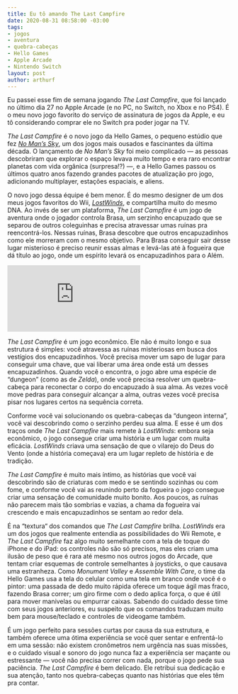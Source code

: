 ```yaml
---
title: Eu tô amando The Last Campfire
date: 2020-08-31 08:58:00 -03:00
tags:
- jogos
- aventura
- quebra-cabeças
- Hello Games
- Apple Arcade
- Nintendo Switch
layout: post
author: arthurf
---
```


Eu passei esse fim de semana jogando *The Last Campfire*, que foi lançado no último dia 27 no Apple Arcade (e no PC, no Switch, no Xbox e no PS4). É o meu novo jogo favorito do serviço de assinatura de jogos da Apple, e eu tô considerando comprar ele no Switch pra poder jogar na TV.

*The Last Campfire* é o novo jogo da Hello Games, o pequeno estúdio que fez *[No Man’s Sky](https://www.nomanssky.com)*, um dos jogos mais ousados e fascinantes da última década. O lançamento de *No Man’s Sky* foi meio complicado — as pessoas descobriram que explorar o espaço levava muito tempo e era raro encontrar planetas com vida orgânica (surpresa!?) —, e a Hello Games passou os últimos quatro anos fazendo grandes pacotes de atualização pro jogo, adicionando multiplayer, estações espaciais, e aliens.

O novo jogo dessa équipe é bem menor. É do mesmo designer de um dos meus jogos favoritos do Wii, *[LostWinds](https://store.steampowered.com/app/447780/LostWinds/)*, e compartilha muito do mesmo DNA. Ao invés de ser um plataforma, *The Last Campfire* é um jogo de aventura onde o jogador controla Brasa, um serzinho encapuzado que se separou de outros coleguinhas e precisa atravessar umas ruínas pra reencontrá-los. Nessas ruínas, Brasa descobre que outros encapuzadinhos como ele morreram com o mesmo objetivo. Para Brasa conseguir sair desse lugar misterioso é preciso reunir essas almas e levá-las até à fogueira que dá título ao jogo, onde um espírito levará os encapuzadinhos para o Além.

<iframe class="full-width" src="https://www.youtube.com/embed/Xu8_Q44BIPA" frameborder="0" allow="accelerometer; autoplay; encrypted-media; gyroscope; picture-in-picture" allowfullscreen></iframe>

*The Last Campfire* é um jogo econômico. Ele não é muito longo e sua estrutura é simples: você atravessa as ruínas misteriosas em busca dos vestígios dos encapuzadinhos. Você precisa mover um sapo de lugar para conseguir uma chave, que vai liberar uma área onde está um desses encapuzadinhos. Quando você o encontra, o jogo abre uma espécie de “dungeon” (como as de *Zelda*), onde você precisa resolver um quebra-cabeça para reconectar o corpo do encapuzado à sua alma. As vezes você move pedras para conseguir alcançar a alma, outras vezes você precisa pisar nos lugares certos na sequência correta.

Conforme você vai solucionando os quebra-cabeças da “dungeon interna”, você vai descobrindo como o serzinho perdeu sua alma. E esse é um dos traços onde *The Last Campfire* mais remete à *LostWinds*: embora seja econômico, o jogo consegue criar uma história e um lugar com muita eficácia. *LostWinds* criava uma sensação de que o vilarejo do Deus do Vento (onde a história começava) era um lugar repleto de história e de tradição.

*The Last Campfire* é muito mais íntimo, as histórias que você vai descobrindo são de criaturas com medo e se sentindo sozinhas ou com fome, e conforme você vai as reunindo perto da fogueira o jogo consegue criar uma sensação de comunidade muito bonito. Aos poucos, as ruínas não parecem mais tão sombrias e vazias, a chama da fogueira vai crescendo e mais encapuzadinhos se sentam ao redor dela.

É na “textura“ dos comandos que *The Last Campfire* brilha. *LostWinds* era um dos jogos que realmente entendia as possibilidades do Wii Remote, e *The Last Campfire* faz algo muito semelhante com a tela de toque do iPhone e do iPad: os controles não são só precisos, mas eles criam uma ilusão de peso que é rara até mesmo nos outros jogos do Arcade, que tentam criar esquemas de controle semelhantes à joysticks, o que causava uma estranheza. Como *Monument Valley* e *Assemble With Care*, o time da Hello Games usa a tela do celular como uma tela em branco onde você é o pintor: uma passada de dedo muito rápida oferece um toque ágil mas fraco, fazendo Brasa correr; um giro firme com o dedo aplica força, o que é útil para mover manivelas ou empurrar caixas. Sabendo do cuidado desse time com seus jogos anteriores, eu suspeito que os comandos traduzam muito bem para mouse/teclado e controles de videogame também.

É um jogo perfeito para sessões curtas por causa da sua estrutura, e também oferece uma ótima experiência se você quer sentar e enfrentá-lo em uma sessão: não existem cronômetros nem urgência nas suas missões, e o cuidado visual e sonoro do jogo nunca faz a experiência ser maçante ou estressante — você não precisa correr com nada, porque o jogo pede sua paciência. *The Last Campfire* é bem delicado. Ele retribui sua dedicação e sua atenção, tanto nos quebra-cabeças quanto nas histórias que eles têm pra contar.
